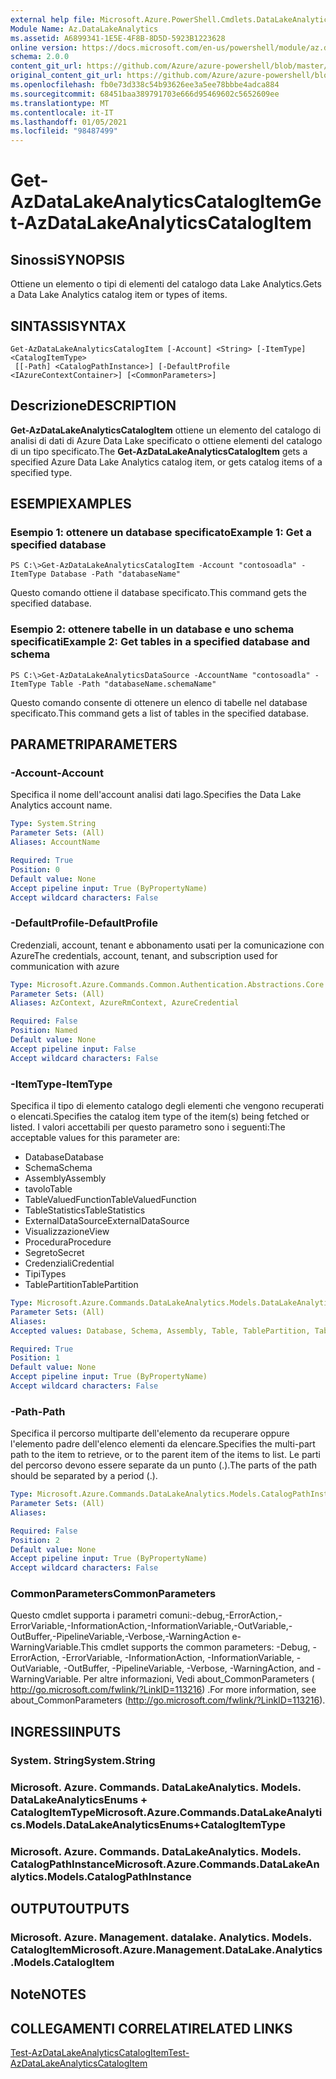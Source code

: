 ```yaml
---
external help file: Microsoft.Azure.PowerShell.Cmdlets.DataLakeAnalytics.dll-Help.xml
Module Name: Az.DataLakeAnalytics
ms.assetid: A6899341-1E5E-4F8B-8D5D-5923B1223628
online version: https://docs.microsoft.com/en-us/powershell/module/az.datalakeanalytics/get-azdatalakeanalyticscatalogitem
schema: 2.0.0
content_git_url: https://github.com/Azure/azure-powershell/blob/master/src/DataLakeAnalytics/DataLakeAnalytics/help/Get-AzDataLakeAnalyticsCatalogItem.md
original_content_git_url: https://github.com/Azure/azure-powershell/blob/master/src/DataLakeAnalytics/DataLakeAnalytics/help/Get-AzDataLakeAnalyticsCatalogItem.md
ms.openlocfilehash: fb0e73d338c54b93626ee3a5ee78bbbe4adca884
ms.sourcegitcommit: 68451baa389791703e666d95469602c5652609ee
ms.translationtype: MT
ms.contentlocale: it-IT
ms.lasthandoff: 01/05/2021
ms.locfileid: "98487499"
---
```

# <span data-ttu-id="eb64f-101">Get-AzDataLakeAnalyticsCatalogItem</span><span class="sxs-lookup"><span data-stu-id="eb64f-101">Get-AzDataLakeAnalyticsCatalogItem</span></span>

## <span data-ttu-id="eb64f-102">Sinossi</span><span class="sxs-lookup"><span data-stu-id="eb64f-102">SYNOPSIS</span></span>
<span data-ttu-id="eb64f-103">Ottiene un elemento o tipi di elementi del catalogo data Lake Analytics.</span><span class="sxs-lookup"><span data-stu-id="eb64f-103">Gets a Data Lake Analytics catalog item or types of items.</span></span>

## <span data-ttu-id="eb64f-104">SINTASSI</span><span class="sxs-lookup"><span data-stu-id="eb64f-104">SYNTAX</span></span>

```
Get-AzDataLakeAnalyticsCatalogItem [-Account] <String> [-ItemType] <CatalogItemType>
 [[-Path] <CatalogPathInstance>] [-DefaultProfile <IAzureContextContainer>] [<CommonParameters>]
```

## <span data-ttu-id="eb64f-105">Descrizione</span><span class="sxs-lookup"><span data-stu-id="eb64f-105">DESCRIPTION</span></span>
<span data-ttu-id="eb64f-106">**Get-AzDataLakeAnalyticsCatalogItem** ottiene un elemento del catalogo di analisi di dati di Azure Data Lake specificato o ottiene elementi del catalogo di un tipo specificato.</span><span class="sxs-lookup"><span data-stu-id="eb64f-106">The **Get-AzDataLakeAnalyticsCatalogItem** gets a specified Azure Data Lake Analytics catalog item, or gets catalog items of a specified type.</span></span>

## <span data-ttu-id="eb64f-107">ESEMPI</span><span class="sxs-lookup"><span data-stu-id="eb64f-107">EXAMPLES</span></span>

### <span data-ttu-id="eb64f-108">Esempio 1: ottenere un database specificato</span><span class="sxs-lookup"><span data-stu-id="eb64f-108">Example 1: Get a specified database</span></span>
```
PS C:\>Get-AzDataLakeAnalyticsCatalogItem -Account "contosoadla" -ItemType Database -Path "databaseName"
```

<span data-ttu-id="eb64f-109">Questo comando ottiene il database specificato.</span><span class="sxs-lookup"><span data-stu-id="eb64f-109">This command gets the specified database.</span></span>

### <span data-ttu-id="eb64f-110">Esempio 2: ottenere tabelle in un database e uno schema specificati</span><span class="sxs-lookup"><span data-stu-id="eb64f-110">Example 2: Get tables in a specified database and schema</span></span>
```
PS C:\>Get-AzDataLakeAnalyticsDataSource -AccountName "contosoadla" -ItemType Table -Path "databaseName.schemaName"
```

<span data-ttu-id="eb64f-111">Questo comando consente di ottenere un elenco di tabelle nel database specificato.</span><span class="sxs-lookup"><span data-stu-id="eb64f-111">This command gets a list of tables in the specified database.</span></span>

## <span data-ttu-id="eb64f-112">PARAMETRI</span><span class="sxs-lookup"><span data-stu-id="eb64f-112">PARAMETERS</span></span>

### <span data-ttu-id="eb64f-113">-Account</span><span class="sxs-lookup"><span data-stu-id="eb64f-113">-Account</span></span>
<span data-ttu-id="eb64f-114">Specifica il nome dell'account analisi dati lago.</span><span class="sxs-lookup"><span data-stu-id="eb64f-114">Specifies the Data Lake Analytics account name.</span></span>

```yaml
Type: System.String
Parameter Sets: (All)
Aliases: AccountName

Required: True
Position: 0
Default value: None
Accept pipeline input: True (ByPropertyName)
Accept wildcard characters: False
```

### <span data-ttu-id="eb64f-115">-DefaultProfile</span><span class="sxs-lookup"><span data-stu-id="eb64f-115">-DefaultProfile</span></span>
<span data-ttu-id="eb64f-116">Credenziali, account, tenant e abbonamento usati per la comunicazione con Azure</span><span class="sxs-lookup"><span data-stu-id="eb64f-116">The credentials, account, tenant, and subscription used for communication with azure</span></span>

```yaml
Type: Microsoft.Azure.Commands.Common.Authentication.Abstractions.Core.IAzureContextContainer
Parameter Sets: (All)
Aliases: AzContext, AzureRmContext, AzureCredential

Required: False
Position: Named
Default value: None
Accept pipeline input: False
Accept wildcard characters: False
```

### <span data-ttu-id="eb64f-117">-ItemType</span><span class="sxs-lookup"><span data-stu-id="eb64f-117">-ItemType</span></span>
<span data-ttu-id="eb64f-118">Specifica il tipo di elemento catalogo degli elementi che vengono recuperati o elencati.</span><span class="sxs-lookup"><span data-stu-id="eb64f-118">Specifies the catalog item type of the item(s) being fetched or listed.</span></span>
<span data-ttu-id="eb64f-119">I valori accettabili per questo parametro sono i seguenti:</span><span class="sxs-lookup"><span data-stu-id="eb64f-119">The acceptable values for this parameter are:</span></span>
- <span data-ttu-id="eb64f-120">Database</span><span class="sxs-lookup"><span data-stu-id="eb64f-120">Database</span></span>
- <span data-ttu-id="eb64f-121">Schema</span><span class="sxs-lookup"><span data-stu-id="eb64f-121">Schema</span></span>
- <span data-ttu-id="eb64f-122">Assembly</span><span class="sxs-lookup"><span data-stu-id="eb64f-122">Assembly</span></span>
- <span data-ttu-id="eb64f-123">tavolo</span><span class="sxs-lookup"><span data-stu-id="eb64f-123">Table</span></span>
- <span data-ttu-id="eb64f-124">TableValuedFunction</span><span class="sxs-lookup"><span data-stu-id="eb64f-124">TableValuedFunction</span></span>
- <span data-ttu-id="eb64f-125">TableStatistics</span><span class="sxs-lookup"><span data-stu-id="eb64f-125">TableStatistics</span></span>
- <span data-ttu-id="eb64f-126">ExternalDataSource</span><span class="sxs-lookup"><span data-stu-id="eb64f-126">ExternalDataSource</span></span>
- <span data-ttu-id="eb64f-127">Visualizzazione</span><span class="sxs-lookup"><span data-stu-id="eb64f-127">View</span></span>
- <span data-ttu-id="eb64f-128">Procedura</span><span class="sxs-lookup"><span data-stu-id="eb64f-128">Procedure</span></span>
- <span data-ttu-id="eb64f-129">Segreto</span><span class="sxs-lookup"><span data-stu-id="eb64f-129">Secret</span></span>
- <span data-ttu-id="eb64f-130">Credenziali</span><span class="sxs-lookup"><span data-stu-id="eb64f-130">Credential</span></span>
- <span data-ttu-id="eb64f-131">Tipi</span><span class="sxs-lookup"><span data-stu-id="eb64f-131">Types</span></span>
- <span data-ttu-id="eb64f-132">TablePartition</span><span class="sxs-lookup"><span data-stu-id="eb64f-132">TablePartition</span></span>

```yaml
Type: Microsoft.Azure.Commands.DataLakeAnalytics.Models.DataLakeAnalyticsEnums+CatalogItemType
Parameter Sets: (All)
Aliases:
Accepted values: Database, Schema, Assembly, Table, TablePartition, TableValuedFunction, TableStatistics, ExternalDataSource, View, Procedure, Secret, Credential, Types, Package

Required: True
Position: 1
Default value: None
Accept pipeline input: True (ByPropertyName)
Accept wildcard characters: False
```

### <span data-ttu-id="eb64f-133">-Path</span><span class="sxs-lookup"><span data-stu-id="eb64f-133">-Path</span></span>
<span data-ttu-id="eb64f-134">Specifica il percorso multiparte dell'elemento da recuperare oppure l'elemento padre dell'elenco elementi da elencare.</span><span class="sxs-lookup"><span data-stu-id="eb64f-134">Specifies the multi-part path to the item to retrieve, or to the parent item of the items to list.</span></span>
<span data-ttu-id="eb64f-135">Le parti del percorso devono essere separate da un punto (.).</span><span class="sxs-lookup"><span data-stu-id="eb64f-135">The parts of the path should be separated by a period (.).</span></span>

```yaml
Type: Microsoft.Azure.Commands.DataLakeAnalytics.Models.CatalogPathInstance
Parameter Sets: (All)
Aliases:

Required: False
Position: 2
Default value: None
Accept pipeline input: True (ByPropertyName)
Accept wildcard characters: False
```

### <span data-ttu-id="eb64f-136">CommonParameters</span><span class="sxs-lookup"><span data-stu-id="eb64f-136">CommonParameters</span></span>
<span data-ttu-id="eb64f-137">Questo cmdlet supporta i parametri comuni:-debug,-ErrorAction,-ErrorVariable,-InformationAction,-InformationVariable,-OutVariable,-OutBuffer,-PipelineVariable,-Verbose,-WarningAction e-WarningVariable.</span><span class="sxs-lookup"><span data-stu-id="eb64f-137">This cmdlet supports the common parameters: -Debug, -ErrorAction, -ErrorVariable, -InformationAction, -InformationVariable, -OutVariable, -OutBuffer, -PipelineVariable, -Verbose, -WarningAction, and -WarningVariable.</span></span> <span data-ttu-id="eb64f-138">Per altre informazioni, Vedi about_CommonParameters ( http://go.microsoft.com/fwlink/?LinkID=113216) .</span><span class="sxs-lookup"><span data-stu-id="eb64f-138">For more information, see about_CommonParameters (http://go.microsoft.com/fwlink/?LinkID=113216).</span></span>

## <span data-ttu-id="eb64f-139">INGRESSI</span><span class="sxs-lookup"><span data-stu-id="eb64f-139">INPUTS</span></span>

### <span data-ttu-id="eb64f-140">System. String</span><span class="sxs-lookup"><span data-stu-id="eb64f-140">System.String</span></span>

### <span data-ttu-id="eb64f-141">Microsoft. Azure. Commands. DataLakeAnalytics. Models. DataLakeAnalyticsEnums + CatalogItemType</span><span class="sxs-lookup"><span data-stu-id="eb64f-141">Microsoft.Azure.Commands.DataLakeAnalytics.Models.DataLakeAnalyticsEnums+CatalogItemType</span></span>

### <span data-ttu-id="eb64f-142">Microsoft. Azure. Commands. DataLakeAnalytics. Models. CatalogPathInstance</span><span class="sxs-lookup"><span data-stu-id="eb64f-142">Microsoft.Azure.Commands.DataLakeAnalytics.Models.CatalogPathInstance</span></span>

## <span data-ttu-id="eb64f-143">OUTPUT</span><span class="sxs-lookup"><span data-stu-id="eb64f-143">OUTPUTS</span></span>

### <span data-ttu-id="eb64f-144">Microsoft. Azure. Management. datalake. Analytics. Models. CatalogItem</span><span class="sxs-lookup"><span data-stu-id="eb64f-144">Microsoft.Azure.Management.DataLake.Analytics.Models.CatalogItem</span></span>

## <span data-ttu-id="eb64f-145">Note</span><span class="sxs-lookup"><span data-stu-id="eb64f-145">NOTES</span></span>

## <span data-ttu-id="eb64f-146">COLLEGAMENTI CORRELATI</span><span class="sxs-lookup"><span data-stu-id="eb64f-146">RELATED LINKS</span></span>

[<span data-ttu-id="eb64f-147">Test-AzDataLakeAnalyticsCatalogItem</span><span class="sxs-lookup"><span data-stu-id="eb64f-147">Test-AzDataLakeAnalyticsCatalogItem</span></span>](./Test-AzDataLakeAnalyticsCatalogItem.md)


